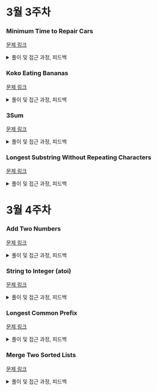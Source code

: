 # 3월 3주차

### Minimum Time to Repair Cars
[문제 링크](https://leetcode.com/problems/minimum-time-to-repair-cars?source=submission-ac)

<details>
    <summary>풀이 및 접근 과정, 피드백</summary>

### 풀이 과정 및 시행착오

어떤 유형의 문제인지 인지가 없는 상태에서 시작을 했으며 논리적으로 생각했을 때 극단적인 사례를 먼저 생각하기 시작했습니다. (한사람이 모든 일을 감당하기 같은 경우)

그 이후 가장 많은 일을 해야하는 사람은 가장 효율이 좋은? 빠른 사람이 맡아야 되고 그가 걸린 시간을 기준으로 모두 그 안에 할 수 있는 최대의 수로 일을 하면 되겠다 라고 생각을 하였고, 이 과정에서 이분탐색을 적용할 수 있을 것 같았습니다.
- 고정된 시간 안에(저는 가장 효율좋은 사람이 총 소요한 시간) 모든 메카닉이 얼마나 많은 차를 정비할 수 있는지를 계산하고 이 값을 제한 시간과 비교를 하여 이분탐색을 꾸려가고자 했습니다.

하지만 이분탐색 과정에서,
  1. 최종적으로 left, mid, right 중에 무엇을 리턴해야하는가?
  2. 혹시 그것의 +1 , -1을 해줘야 하나?
  3. 구간을 줄여갈 때는 high를 mid로 해야하나, low를 mid로 해야하나 +1,-1 할 필요는 없나?
 와 같은 고민이 많아졌습니다.

이 과정에서 결국 되냐 안되냐를 기준으로 안되면 거들떠도 볼 필요 없으니 구간을 줄이더라도 그 지점은 제외하여 (여기에서는 left 를 mid + 1 하는 과정) 하도록 하였고
결과적으로 검산 해보니 보니 left를 반환 해야한다는 것을 알게 되었습니다. 

결과적으로 문제를 해결할 수 있었습니다. 

제 과정을 돌이켜보면
1. 이분탐색임을 알아채는 것 까지 좋았음
2. 이분탐색을 무엇을 기준으로 수행할지 생각하는 것도 좋았음
3. 이분탐색과정에서 성공/실패여부를 리턴하는 메소드 분리하는 것 좋았음
4. 구간을 줄여갈 때 어떤 포인트를 기준으로 줄여하는 지 미흡했음
5. 최종 리턴값을 무엇으로 설정할지 미흡했음
6. while문 종료 기준에 대한 모호함이 있었음

으로 피드백 해볼 수 있을 것 같습니다. 

### 제출 코드

```swift
class Solution {
    func repairCars(_ ranks: [Int], _ cars: Int) -> Int {
        
        func canRepair(_ time: Int) -> Bool {
            ranks.reduce(0) { $0 + Int(Double(time / $1).squareRoot()) } >= cars
        }
        
        var left = 1
        var right = ranks.min()! * cars * cars
        
        while left < right {
            let mid = (left + right) / 2
            if canRepair(mid) {
                right = mid
            } else {
                left = mid + 1
            }
        }
        
        return left
    }
}
```

</details>


### Koko Eating Bananas
[문제 링크](https://leetcode.com/problems/koko-eating-bananas)

<details>
    <summary>풀이 및 접근 과정, 피드백</summary>

### 풀이 과정 및 시행착오

위 코드 풀고나서 다른 이분탐색 문제를 풀어보고 싶었고 위에서 피드백 했던 내용을 종합하여 이번에는 빠르게 풀었습니다. 
다만 처음에 left의 값을 `piles.min()`으로 잡아도 되지않나? 싶은데, 그러면 성공하지 못했고 1로 하니 성공했습니다. 

### 제출 코드

```swift
class Solution {
    func minEatingSpeed(_ piles: [Int], _ h: Int) -> Int {
        func canEat(_ eatingSpeed: Double) -> Bool {
            piles.reduce(0) { $0 + ceil(Double($1)/eatingSpeed) } <= Double(h)
        }
        var left = 1
        var right = piles.max()!
        
        while left < right {
            let mid = (left + right) / 2 
            if canEat(Double(mid)) {
                right = mid
            }
            else {
                left = mid + 1
            }
        }
        return left
    }
}
```

</details>


### 3Sum
[문제 링크](https://leetcode.com/problems/3sum/)

<details>
    <summary>풀이 및 접근 과정, 피드백</summary>

### 풀이 과정 및 시행착오

조합(Combination)으로 해보려다가 거차게 시간초과로 망해버렸습니다. 생각을 해보니 투포인터 라는 훌륭한 알고리즘 해결법이 있었고 이를 적용해 풀어보고자 하였습니다.
많이 까먹은 것을 느끼는 시간이었습니다. 

### 제출 코드

#### 망한 코드
```swift
class Solution {
    func threeSum(_ nums: [Int]) -> [[Int]] {
        var result: [[Int]] = []
        for i in 0..<nums.count-2 {
            for j in i+1..<nums.count-1 {
                for k in j+1..<nums.count {
                    if nums[i] + nums[j] + nums[k] == 0 {
                        var flag = false
                        for r in result {
                            if r.sorted() == [nums[i],nums[j],nums[k]].sorted(){
                                flag = true
                                break
                            }
                        }
                        if !flag {
                        result.append([nums[i],nums[j],nums[k]])
                        break
                        }
                    }
                }
            }
        }
        return result
    }
}
```

#### 투 포인터 적용

```swift
class Solution {
    func threeSum(_ nums: [Int]) -> [[Int]] {
        let sortedNums = nums.sorted()
        var result: [[Int]] = []
        
        for i in 0..<sortedNums.count - 2 {
            if i > 0 && sortedNums[i] == sortedNums[i-1] {
                continue // Skip duplicates for i
            }
            
            var left = i + 1
            var right = sortedNums.count - 1
            
            while left < right {
                let sum = sortedNums[i] + sortedNums[left] + sortedNums[right]
                
                if sum == 0 {
                    result.append([sortedNums[i], sortedNums[left], sortedNums[right]])
                    
                    // Skip duplicates for left and right
                    while left < right && sortedNums[left] == sortedNums[left + 1] {
                        left += 1
                    }
                    while left < right && sortedNums[right] == sortedNums[right - 1] {
                        right -= 1
                    }
                    
                    left += 1
                    right -= 1
                } else if sum < 0 {
                    left += 1
                } else {
                    right -= 1
                }
            }
        }
        
        return result
    }
}

```

</details>

### Longest Substring Without Repeating Characters
[문제 링크](https://leetcode.com/problems/longest-substring-without-repeating-characters)

<details>
    <summary>풀이 및 접근 과정, 피드백</summary>

### 풀이 과정 및 시행착오

보는 순간 투포인터다 싶어서 도전해봤지만 런타임 에러가 자꾸 발생하였습니다. 완전히 망해버렸고, 다른 투포인터로 해결하고 검색 후에 정말 멋진 해법이 있는 것을 발견하였습니다. 딕셔너리의 중복 불허특성을 업데이트로 활용하는 멋진 사례였던 것 같습니다. 이 점 유의하여 다음에는 적용할 수 있도록 해야겠습니다. 

### 망한 제출 코드

```swift
class Solution {
    func lengthOfLongestSubstring(_ s: String) -> Int {
        let stringArray = Array(s)
        var length = Set(stringArray).count
        if length == 1 { return length } 

        var left = 0
        var right = 1
        var maxLength = length 
        while right < s.count {
            if isDup(Array(stringArray[left...right])) {
                left += 1
                maxLength = length
            }
            else {
                right += 1
            }
        }
        return maxLength
        func isDup(_ array: [Character]) -> Bool {
            array.count == Set(array).count
        }
    }
}
```

### 멋진 답안
```swift
class Solution {
    func lengthOfLongestSubstring(_ s: String) -> Int {
        let chars = Array(s)
        var charIndex = [Character: Int]()
        var maxLength = 0
        var start = 0
        
        for (end, char) in chars.enumerated() {
            if let lastIndex = charIndex[char] {
                start = max(start, lastIndex + 1)
            }
            maxLength = max(maxLength, end - start + 1)
            charIndex[char] = end
        }
        
        return maxLength
    }
}
```
</details>

# 3월 4주차 

### Add Two Numbers
[문제 링크](https://leetcode.com/problems/add-two-numbers/)

<details>
    <summary>풀이 및 접근 과정, 피드백</summary>

### 풀이 과정 및 시행착오

사실 보고 나서 당연히 자릿수 별로 더해가며 더해서 10이 넘어가면 올림 해주는 방식으로 하는 것이라는 것을 당연히 알았으나, 그냥 한 번 객기를 부려보고싶었습니다. 코테때는 안되겠지만 시간 있을 때 이것 저것 시도해보며 왜 하면 안되는지 느껴보는(X인지 된장인지 찍어먹어보는) 시간을 가져봤습니다. 

테스트케이스에서는 문제가 없었고 정답 제출 케이스에서 문제가 발생을 했는데, 대체 뭐가 틀린 것일까 고민을 해봤습니다. 고민끝에 숫자가 정수 최대 범위를 (21억 어쩌구) 넘어갔기 때문이라는 것을 알게 됐고 항시 범위를 보며 정수형이 감당가능한 범위인지 생각해보는 계기가 되었습니다. 

### 망한 제출 코드

```swift
class Solution {
    func addTwoNumbers(_ l1: ListNode?, _ l2: ListNode?) -> ListNode? {
        func readList(_ list: ListNode?) -> Int {
            var result = 0
            var pos = 1
            var cur = list
            while let node = cur {
                result += node.val * pos
                pos *= 10
                cur = node.next
            }
            return result
        }

        func makeList(_ number: Int) -> ListNode? {
            if number == 0 {
                return nil
            }
            return ListNode(number % 10, makeList(number / 10))
        }

        let result = readList(l1) + readList(l2)

        if result == 0 {
            return ListNode(0)
        }
        else {
            return makeList(result)
        }
    }
}
```

### 다시 도전한 자릿수 올림으로 푼 답안
```swift
class Solution {
    func addTwoNumbers(_ l1: ListNode?, _ l2: ListNode?) -> ListNode? {
        var head = ListNode(0)
        var cur = head
        var carry = 0

        var cursorL1 = l1
        var cursorL2 = l2

        while cursorL1 != nil || cursorL2 != nil || carry > 0 {
            let x = cursorL1?.val ?? 0 
            let y = cursorL2?.val ?? 0
            
            let sum = x + y + carry 

            carry = sum / 10

            cur.next = ListNode(sum % 10) 
            cur = cur.next!

            cursorL1 = cursorL1?.next
            cursorL2 = cursorL2?.next
        }
        return head.next
    }
}
```
</details>

### String to Integer (atoi)
[문제 링크](https://leetcode.com/problems/string-to-integer-atoi/description/)

<details>
    <summary>풀이 및 접근 과정, 피드백</summary>

### 풀이 과정 및 시행착오


### 제출 코드 

```swift
class Solution {
    func myAtoi(_ s: String) -> Int {
        let trimmed = s.trimmingCharacters(in: .whitespaces)
        
        if trimmed.isEmpty {
            return 0
        }
        
        var chars = Array(trimmed)
        var index = 0
        
        var sign = 1
        if chars[index] == "-" {
            sign = -1
            index += 1
        } else if chars[index] == "+" {
            index += 1
        }
        
        var result = 0
        let INT_MAX = Int32.max
        let INT_MIN = Int32.min
        
        while index < chars.count && chars[index].isNumber {
            let digit = Int(String(chars[index]))!
            
            if result > INT_MAX / 10 || (result == INT_MAX / 10 && digit > INT_MAX % 10) {
                return sign == 1 ? Int(INT_MAX) : Int(INT_MIN)
            }
            
            result = result * 10 + digit
            index += 1
        }
        
        result *= sign
        if result > Int(INT_MAX) {
            return Int(INT_MAX)
        } else if result < Int(INT_MIN) {
            return Int(INT_MIN)
        }
        
        return result
    }
}
```

### 이게 되네요...

```swift
class Solution {
    func myAtoi(_ s: String) -> Int {
        guard !s.contains("+ ") else { return 0 }
        let val = (s as NSString).integerValue
        return val >= Int32.max ? Int(Int32.max) : max(Int(Int32.min), val)
    }
}
```

</details>

### Longest Common Prefix
[문제 링크](https://leetcode.com/problems/longest-common-prefix/)

<details>
    <summary>풀이 및 접근 과정, 피드백</summary>

### 풀이 과정 및 시행착오

불필요한 과정이 많이 들어간 것 같습니다. 귀납적으로 생각을 하다보니 1부터 천천히 키워나갈 생각만 하였는데, 어차피 가장 큰 수를 찾는 거기때문에 하나씩 줄여가는 방식으로 하는게 더 낫겠다는 것을 배웠습니다. 

### 제출 코드 

```swift
class Solution {
    func longestCommonPrefix(_ strs: [String]) -> String {
        var result = ""
        var len = 1
        let a = strs.sorted { $0.count < $1.count }
        
        while len <= a[0].count {
            var cur = a[0].prefix(len)
            for s in a {
                if s.prefix(len) != cur {
                    return result
                }
            }
            result = String(cur)
            len += 1
        }
        return result
    }
}
```

### 멋진풀이

```swift
class Solution {
    func longestCommonPrefix(_ strs: [String]) -> String {
        
        if strs.isEmpty { return "" }
        var common = strs[0]
        
        for ch in strs {
            while !ch.hasPrefix(common) {
                common = String(common.dropLast())
            }
        }
        return common
    }
}
```

</details>

### Merge Two Sorted Lists
[문제 링크](https://leetcode.com/problems/merge-two-sorted-lists/)

<details>
    <summary>풀이 및 접근 과정, 피드백</summary>

### 풀이 과정 및 시행착오


### 제출 코드 

```swift
/**
 * Definition for singly-linked list.
 * public class ListNode {
 *     public var val: Int
 *     public var next: ListNode?
 *     public init() { self.val = 0; self.next = nil; }
 *     public init(_ val: Int) { self.val = val; self.next = nil; }
 *     public init(_ val: Int, _ next: ListNode?) { self.val = val; self.next = next; }
 * }
 */
class Solution {
    func mergeTwoLists(_ list1: ListNode?, _ list2: ListNode?) -> ListNode? {
        let head = ListNode()
        var cur = head
        var p = list1
        var q = list2

        while p != nil || q != nil {
            if p!.val <= q!.val {
                cur.next = ListNode(p!.val)
                p = p?.next
            }
            else {
                cur.next = ListNode(q!.val)
                q = q?.next
            }
            cur = cur.next!
        }
        return head.next
    }
}

```

</details>
